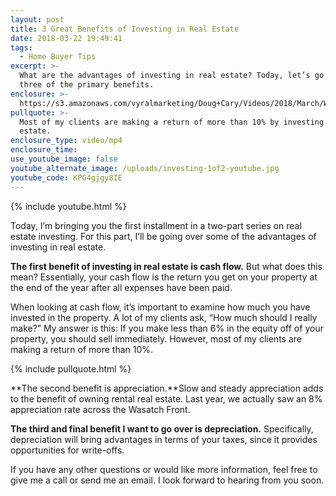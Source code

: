 ```yaml
---
layout: post
title: 3 Great Benefits of Investing in Real Estate
date: 2018-03-22 19:49:41
tags:
  - Home Buyer Tips
excerpt: >-
  What are the advantages of investing in real estate? Today, let’s go over
  three of the primary benefits.
enclosure: >-
  https://s3.amazonaws.com/vyralmarketing/Doug+Cary/Videos/2018/March/Wasatch+Front+Real+Estate+Agent-+3+Great+Benefits+of+Investing+in+Real+Estate.mp4
pullquote: >-
  Most of my clients are making a return of more than 10% by investing in real
  estate.
enclosure_type: video/mp4
enclosure_time:
use_youtube_image: false
youtube_alternate_image: /uploads/investing-1of2-youtube.jpg
youtube_code: KPG4gjgy8IE
---
```


{% include youtube.html %}

Today, I’m bringing you the first installment in a two-part series on real estate investing. For this part, I’ll be going over some of the advantages of investing in real estate.

**The first benefit of investing in real estate is cash flow.** But what does this mean? Essentially, your cash flow is the return you get on your property at the end of the year after all expenses have been paid.

When looking at cash flow, it’s important to examine how much you have invested in the property. A lot of my clients ask, “How much should I really make?” My answer is this: If you make less than 6% in the equity off of your property, you should sell immediately. However, most of my clients are making a return of more than 10%.

{% include pullquote.html %}

**The second benefit is appreciation.**Slow and steady appreciation adds to the benefit of owning rental real estate. Last year, we actually saw an 8% appreciation rate across the Wasatch Front.

**The third and final benefit I want to go over is depreciation.** Specifically, depreciation will bring advantages in terms of your taxes, since it provides opportunities for write-offs.

If you have any other questions or would like more information, feel free to give me a call or send me an email. I look forward to hearing from you soon.